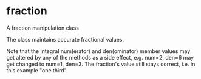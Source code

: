 # fraction
A fraction manipulation class

The class maintains accurate fractional values. 

Note that the integral num(erator) and den(ominator) member values may get altered by any of the methods as a side effect, e.g. num=2, den=6 may get changed to num=1, den=3. The fraction's value still stays correct, i.e. in this example "one third".
